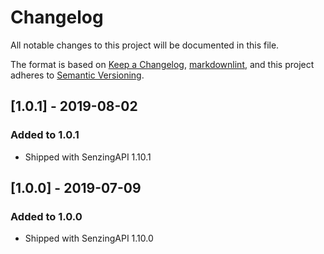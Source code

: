 # Changelog

All notable changes to this project will be documented in this file.

The format is based on [Keep a Changelog](https://keepachangelog.com/en/1.0.0/),
[markdownlint](https://dlaa.me/markdownlint/),
and this project adheres to [Semantic Versioning](https://semver.org/spec/v2.0.0.html).

## [1.0.1] - 2019-08-02

### Added to 1.0.1

- Shipped with SenzingAPI 1.10.1

## [1.0.0] - 2019-07-09

### Added to 1.0.0

- Shipped with SenzingAPI 1.10.0
